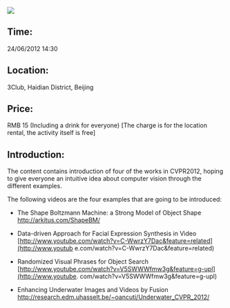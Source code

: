 ![ ](../../UserFiles/Image/activity/darwin.jpg)  

## Time:
24/06/2012
14:30

## Location:
3Club, Haidian District, Beijing

## Price:
RMB 15 (Including a drink for everyone)
[The charge is for the location rental, the activity itself is free]

## Introduction:

The content contains introduction of four of the works in CVPR2012, hoping to give everyone an intuitive idea about computer vision through the different examples.

The following videos are the four examples that are going to be introduced:

* The Shape Boltzmann Machine: a Strong Model of Object Shape
<http://arkitus.com/ShapeBM/>

* Data-driven Approach for Facial Expression Synthesis in Video
[http://www.youtube.com/watch?v=C-WwrzY7Dac&feature=related](http://www.youtub
e.com/watch?v=C-WwrzY7Dac&feature=related)

* Randomized Visual Phrases for Object Search
[http://www.youtube.com/watch?v=V5SWWWfmw3g&feature=g-upl](http://www.youtube.
com/watch?v=V5SWWWfmw3g&feature=g-upl)

* Enhancing Underwater Images and Videos by Fusion
<http://research.edm.uhasselt.be/~oancuti/Underwater_CVPR_2012/>
